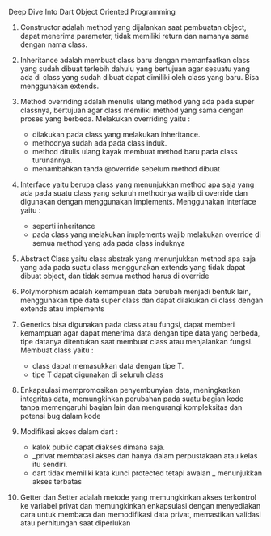Deep Dive Into Dart Object Oriented Programming

1. Constructor adalah method yang dijalankan saat pembuatan object, dapat menerima parameter, tidak memiliki return dan namanya sama dengan nama class.

2. Inheritance adalah membuat class baru dengan memanfaatkan class yang sudah dibuat terlebih dahulu yang bertujuan agar sesuatu yang ada di class yang sudah dibuat dapat dimiliki oleh class yang baru. Bisa menggunakan extends.

3. Method overriding adalah menulis ulang method yang ada pada super classnya, bertujuan agar class memiliki method yang sama dengan proses yang berbeda. Melakukan overriding yaitu :
    - dilakukan pada class yang melakukan inheritance.
    - methodnya sudah ada pada class induk.
    - method ditulis ulang kayak membuat method baru pada class turunannya.
    - menambahkan tanda @override sebelum method dibuat

4. Interface yaitu berupa class yang menunjukkan method apa saja yang ada pada suatu class yang seluruh methodnya wajib di override dan digunakan dengan menggunakan implements. Menggunakan interface yaitu :
    - seperti inheritance
    - pada class yang melakukan implements wajib melakukan override di semua method yang ada pada class induknya

5. Abstract Class yaitu class abstrak yang menunjukkan method apa saja yang ada pada suatu class menggunakan extends yang tidak dapat dibuat object, dan tidak semua method harus di override

6. Polymorphism adalah kemampuan data berubah menjadi bentuk lain, menggunakan tipe data super class dan dapat dilakukan di class dengan extends atau implements

7. Generics bisa digunakan pada class atau fungsi, dapat memberi kemampuan agar dapat menerima data dengan tipe data yang berbeda, tipe datanya ditentukan saat membuat class atau menjalankan fungsi. Membuat class yaitu :
    - class dapat memasukkan data dengan tipe T.
    - tipe T dapat digunakan di seluruh class 

8. Enkapsulasi mempromosikan penyembunyian data, meningkatkan integritas data, memungkinkan perubahan pada suatu bagian kode tanpa memengaruhi bagian lain dan mengurangi kompleksitas dan potensi bug dalam kode

9. Modifikasi akses dalam dart :
    - kalok public dapat diakses dimana saja.
    - _privat membatasi akses dan hanya dalam perpustakaan atau kelas itu sendiri.
    - dart tidak memiliki kata kunci protected tetapi awalan _ menunjukkan akses terbatas

10. Getter dan Setter adalah metode yang memungkinkan akses terkontrol ke variabel privat dan memungkinkan enkapsulasi dengan menyediakan cara untuk membaca dan memodifikasi data privat, memastikan validasi atau perhitungan saat diperlukan
